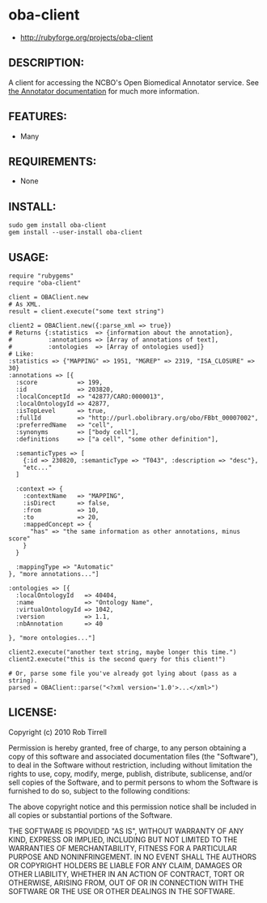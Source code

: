 # oba-client

* http://rubyforge.org/projects/oba-client

## DESCRIPTION:

A client for accessing the NCBO's Open Biomedical Annotator service.
See [the Annotator documentation](http://www.bioontology.org/wiki/index.php/Annotator_User_Guide "Documentation") for much more information.

## FEATURES:

* Many

## REQUIREMENTS:

* None

## INSTALL:

    sudo gem install oba-client
    gem install --user-install oba-client

## USAGE:
    
    require "rubygems"
    require "oba-client"
    
    client = OBAClient.new
    # As XML.
    result = client.execute("some text string") 

    client2 = OBAClient.new({:parse_xml => true})
    # Returns {:statistics  => {information about the annotation},
    #          :annotations => [Array of annotations of text],
    #          :ontologies  => [Array of ontologies used]}
    # Like:
    :statistics => {"MAPPING" => 1951, "MGREP" => 2319, "ISA_CLOSURE" => 30}
    :annotations => [{
      :score           => 199,
      :id              => 203820,
      :localConceptId  => "42877/CARO:0000013",
      :localOntologyId => 42877,
      :isTopLevel      => true,
      :fullId          => "http://purl.obolibrary.org/obo/FBbt_00007002",
      :preferredName   => "cell",
      :synonyms        => ["body cell"],
      :definitions     => ["a cell", "some other definition"],
    	
      :semanticTypes => [
        {:id => 230820, :semanticType => "T043", :description => "desc"},
        "etc..."
      ]
    	
      :context => {
        :contextName   => "MAPPING",
        :isDirect      => false,
        :from          => 10,
        :to            => 20,
        :mappedConcept => {
          "has" => "the same information as other annotations, minus score"
        }
      }
    	
      :mappingType => "Automatic"
    }, "more annotations..."]
    	
    :ontologies => [{
      :localOntologyId   => 40404,
      :name              => "Ontology Name",
      :virtualOntologyId => 1042,
      :version           => 1.1,
      :nbAnnotation      => 40

    }, "more ontologies..."]
    	
    client2.execute("another text string, maybe longer this time.")
    client2.execute("this is the second query for this client!")
    
    # Or, parse some file you've already got lying about (pass as a string).
    parsed = OBAClient::parse("<?xml version='1.0'>...</xml>")

## LICENSE:
 
Copyright (c) 2010 Rob Tirrell

Permission is hereby granted, free of charge, to any person obtaining a copy
of this software and associated documentation files (the "Software"), to deal
in the Software without restriction, including without limitation the rights
to use, copy, modify, merge, publish, distribute, sublicense, and/or sell
copies of the Software, and to permit persons to whom the Software is
furnished to do so, subject to the following conditions:

The above copyright notice and this permission notice shall be included in
all copies or substantial portions of the Software.

THE SOFTWARE IS PROVIDED "AS IS", WITHOUT WARRANTY OF ANY KIND, EXPRESS OR
IMPLIED, INCLUDING BUT NOT LIMITED TO THE WARRANTIES OF MERCHANTABILITY,
FITNESS FOR A PARTICULAR PURPOSE AND NONINFRINGEMENT. IN NO EVENT SHALL THE
AUTHORS OR COPYRIGHT HOLDERS BE LIABLE FOR ANY CLAIM, DAMAGES OR OTHER
LIABILITY, WHETHER IN AN ACTION OF CONTRACT, TORT OR OTHERWISE, ARISING FROM,
OUT OF OR IN CONNECTION WITH THE SOFTWARE OR THE USE OR OTHER DEALINGS IN
THE SOFTWARE.

